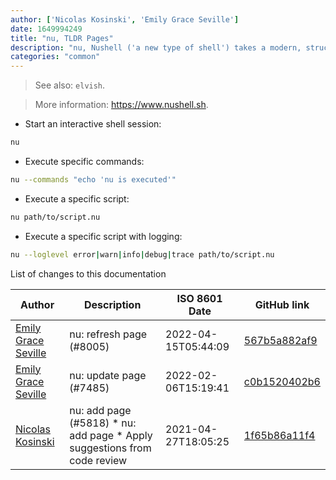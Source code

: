 ```yaml
---
author: ['Nicolas Kosinski', 'Emily Grace Seville']
date: 1649994249
title: "nu, TLDR Pages"
description: "nu, Nushell ('a new type of shell') takes a modern, structured approach to your command-line."
categories: "common"
---
```

> See also: `elvish`.

> More information: <https://www.nushell.sh>.

- Start an interactive shell session:

```bash
nu
```

- Execute specific commands:

```bash
nu --commands "echo 'nu is executed'"
```

- Execute a specific script:

```bash
nu path/to/script.nu
```

- Execute a specific script with logging:

```bash
nu --loglevel error|warn|info|debug|trace path/to/script.nu
```
List of changes to this documentation


Author | Description | ISO 8601 Date | GitHub link
------|-----|-----|-----
[Emily Grace Seville](mailto:emilyseville7cf@gmail.com) | nu: refresh page (#8005) | 2022-04-15T05:44:09 | [567b5a882af9](https://github.com/tldr-pages/tldr/commit/567b5a882af94280a43352abde8ec362abc4facd)
[Emily Grace Seville](mailto:emilyseville7cf@gmail.com) | nu: update page (#7485) | 2022-02-06T15:19:41 | [c0b1520402b6](https://github.com/tldr-pages/tldr/commit/c0b1520402b69b5731000b0cf336e3c2d6bb91b1)
[Nicolas Kosinski](mailto:nicokosi@yahoo.com) | nu: add page (#5818) * nu: add page * Apply suggestions from code review | 2021-04-27T18:05:25 | [1f65b86a11f4](https://github.com/tldr-pages/tldr/commit/1f65b86a11f4f05d1481c0b11f15ef364a8bc1d7)

